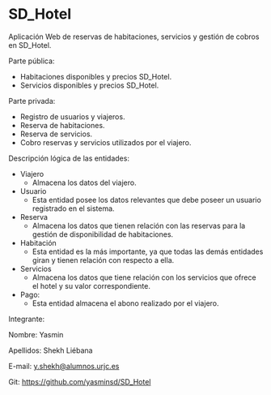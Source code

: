 # SD_Hotel
Aplicación Web de reservas de habitaciones, servicios y gestión de cobros en SD_Hotel.


Parte pública:
- Habitaciones disponibles y precios SD_Hotel.
- Servicios disponibles y precios SD_Hotel.


Parte privada:
- Registro de usuarios y viajeros.
- Reserva de habitaciones.
- Reserva de servicios.
- Cobro reservas y servicios utilizados por el viajero.


Descripción lógica de las entidades:
- Viajero
   - Almacena los datos del viajero.
- Usuario
   - Esta entidad posee los datos relevantes que debe poseer un usuario registrado en el sistema. 
- Reserva
   - Almacena los datos que tienen relación con las reservas para la gestión de disponibilidad de habitaciones.
- Habitación
   - Esta entidad es la más importante, ya que todas las demás entidades giran y tienen relación con respecto a ella.
- Servicios
   - Almacena los datos que tiene relación con los servicios que ofrece el hotel y su valor correspondiente.
- Pago:
   - Esta entidad almacena el abono realizado por el viajero.

Integrante:


Nombre: Yasmin


Apellidos: Shekh Liébana


E-mail: y.shekh@alumnos.urjc.es


Git: https://github.com/yasminsd/SD_Hotel
